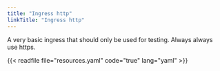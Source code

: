```yaml
---
title: "Ingress http"
linkTitle: "Ingress http"
---
```


A very basic ingress that should only be used for testing.
Always always use https.

{{< readfile file="resources.yaml" code="true" lang="yaml" >}}
